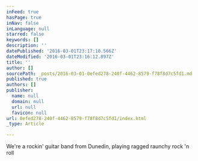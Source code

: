 ```yaml
---
inFeed: true
hasPage: true
inNav: false
inLanguage: null
starred: false
keywords: []
description: ''
datePublished: '2016-03-01T23:17:10.566Z'
dateModified: '2016-03-01T23:16:12.897Z'
title: ''
author: []
sourcePath: _posts/2016-03-01-0efed278-240f-4462-8579-f78f8d7c5fd1.md
published: true
authors: []
publisher:
  name: null
  domain: null
  url: null
  favicon: null
url: 0efed278-240f-4462-8579-f78f8d7c5fd1/index.html
_type: Article

---
```

We're a rockin' guitar band from Dunedin, playing ragged raunchy rock 'n roll